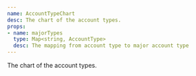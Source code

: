 ```yaml
---
name: AccountTypeChart
desc: The chart of the account types.
props:
- name: majorTypes
  type: Map<string, AccountType>
  desc: The mapping from account type to major account type
---
```


The chart of the account types.
